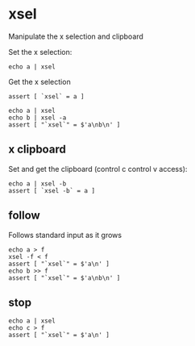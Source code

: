 # xsel

Manipulate the x selection and clipboard

Set the x selection:

    echo a | xsel

Get the x selection

    assert [ `xsel` = a ]

    echo a | xsel
    echo b | xsel -a
    assert [ "`xsel`" = $'a\nb\n' ]

## x clipboard

Set and get the clipboard (control c control v access):

    echo a | xsel -b
    assert [ `xsel -b` = a ]

## follow

Follows standard input as it grows

    echo a > f
    xsel -f < f
    assert [ "`xsel`" = $'a\n' ]
    echo b >> f
    assert [ "`xsel`" = $'a\nb\n' ]

## stop

    echo a | xsel
    echo c > f
    assert [ "`xsel`" = $'a\n' ]

